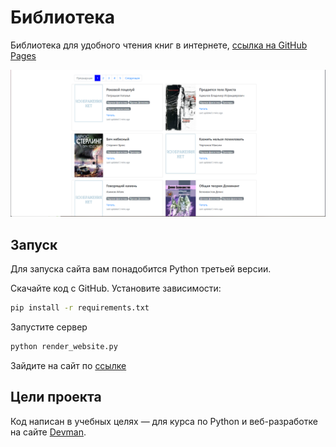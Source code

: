 # Библиотека

Библиотека для удобного чтения книг в интернете, [ссылка на GitHub Pages](https://golovolom288.github.io/library1/pages/index1.html)

![Скриншот](screenshot.png)

## Запуск

Для запуска сайта вам понадобится Python третьей версии.

Скачайте код с GitHub. Установите зависимости:

```sh
pip install -r requirements.txt
```

Запустите сервер

```sh
python render_website.py
```

Зайдите на сайт по [ссылке](http://127.0.0.1:5500)

## Цели проекта

Код написан в учебных целях — для курса по Python и веб-разработке на сайте [Devman](https://dvmn.org).
